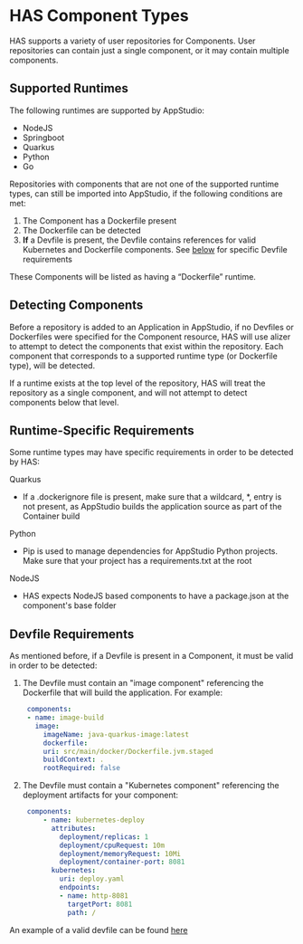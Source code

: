 # HAS Component Types

HAS supports a variety of user repositories for Components. User repositories can contain just a single component, or it may contain multiple components.

## Supported Runtimes

The following runtimes are supported by AppStudio:
- NodeJS
- Springboot
- Quarkus
- Python
- Go

Repositories with components that are not one of the supported runtime types, can still be imported into AppStudio, if the following conditions are met:
1) The Component has a Dockerfile present
2) The Dockerfile can be detected
3) **If** a Devfile is present, the Devfile contains references for valid Kubernetes and Dockerfile components. See [below](#devfile-requirements) for specific Devfile requirements

These Components will be listed as having a “Dockerfile” runtime.


## Detecting Components

Before a repository is added to an Application in AppStudio, if no Devfiles or Dockerfiles were specified for the Component resource, HAS will use alizer to attempt to detect the components that exist within the repository. Each component that corresponds to a supported runtime type (or Dockerfile type), will be detected.

If a runtime exists at the top level of the repository, HAS will treat the repository as a single component, and will not attempt to detect components below that level. 

## Runtime-Specific Requirements

Some runtime types may have specific requirements in order to be detected by HAS:

Quarkus
- If a .dockerignore file is present, make sure that a wildcard, *, entry is not present, as AppStudio builds the application source as part of the Container build

Python
- Pip is used to manage dependencies for AppStudio Python projects. Make sure that your project has a requirements.txt at the root

NodeJS
- HAS expects NodeJS based components to have a package.json at the component's base folder

## Devfile Requirements

As mentioned before, if a Devfile is present in a Component, it must be valid in order to be detected:

1) The Devfile must contain an "image component" referencing the Dockerfile that will build the application. For example:
   ```yaml
    components:
    - name: image-build
      image:
        imageName: java-quarkus-image:latest
        dockerfile:
        uri: src/main/docker/Dockerfile.jvm.staged
        buildContext: .
        rootRequired: false
   ```

2) The Devfile must contain a "Kubernetes component" referencing the deployment artifacts for your component:
   ```yaml
    components:
        - name: kubernetes-deploy
          attributes:
            deployment/replicas: 1
            deployment/cpuRequest: 10m
            deployment/memoryRequest: 10Mi
            deployment/container-port: 8081
          kubernetes:
            uri: deploy.yaml
            endpoints:
            - name: http-8081
              targetPort: 8081
              path: /
    ```
An example of a valid devfile can be found [here](https://github.com/devfile-samples/devfile-sample-go-basic/blob/main/devfile.yaml)